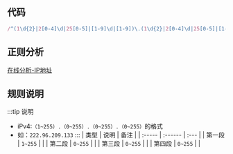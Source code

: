 ## 代码
``` js
/^(1\d{2}|2[0-4]\d|25[0-5]|[1-9]\d|[1-9])\.(1\d{2}|2[0-4]\d|25[0-5]|[1-9]\d|\d)\.(1\d{2}|2[0-4]\d|25[0-5]|[1-9]\d|\d)\.(1\d{2}|2[0-4]\d|25[0-5]|[1-9]\d|\d)$/
```

## 正则分析
[在线分析-IP地址](https://regexper.com/?#%2F%5E%281%5Cd%7B2%7D%7C2%5B0-4%5D%5Cd%7C25%5B0-5%5D%7C%5B1-9%5D%5Cd%7C%5B1-9%5D%29%5C.%281%5Cd%7B2%7D%7C2%5B0-4%5D%5Cd%7C25%5B0-5%5D%7C%5B1-9%5D%5Cd%7C%5Cd%29%5C.%281%5Cd%7B2%7D%7C2%5B0-4%5D%5Cd%7C25%5B0-5%5D%7C%5B1-9%5D%5Cd%7C%5Cd%29%5C.%281%5Cd%7B2%7D%7C2%5B0-4%5D%5Cd%7C25%5B0-5%5D%7C%5B1-9%5D%5Cd%7C%5Cd%29%24%2F "在线分析-IP地址")


## 规则说明
:::tip 说明
- iPv4:`（1~255）.（0~255）.（0~255）.（0~255）`的格式
- 如：`222.96.209.133`
:::
| 类型   | 说明    | 备注 |
| :----- | :------ | :--- |
| 第一段 | `1~255` |      |
| 第二段 | `0~255` |      |
| 第三段 | `0~255` |      |
| 第四段 | `0~255` |      |
